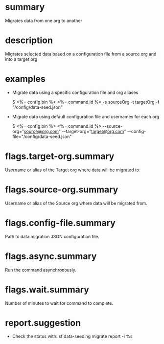 # summary

Migrates data from one org to another

# description

Migrates selected data based on a configuration file from a source org and into a target org

# examples

- Migrate data using a specific configuration file and org aliases
  
  $ <%= config.bin %> <%= command.id %> -s sourceOrg -t targetOrg -f "/config/data-seed.json"

- Migrate data using default configuration file and usernames for each org
  
  $ <%= config.bin %> <%= command.id %> --source-org="source@org.com" --target-org="target@org.com" --config-file="/config/data-seed.json"


# flags.target-org.summary

Username or alias of the Target org where data will be migrated to.

# flags.source-org.summary

Username or alias of the Source org where data will be migrated from.

# flags.config-file.summary

Path to data migration JSON configuration file.

# flags.async.summary

Run the command asynchronously.

# flags.wait.summary

Number of minutes to wait for command to complete.

# report.suggestion

 - Check the status with: sf data-seeding migrate report -i %s

